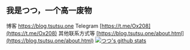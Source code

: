 ## 我是つつ，一个高一废物
博客 [https://blog,tsutsu.one](https://blog.tsutsu.one)
Telegram [https://t.me/Ox208](https://t.me/Ox208)
其他联系方式等 [https://blog.tsutsu.one/about.html](https://blog.tsutsu.one/about.html)
[![つつ's github stats](https://github-readme-stats.vercel.app/api?username=lhl77&show_icons=true&include_all_commits=true&hide_border=true)](https://github.com/lhl77)
<!--
**lhl77/lhl77** is a ✨ _special_ ✨ repository because its `README.md` (this file) appears on your GitHub profile.

Here are some ideas to get you started:

- 🔭 I’m currently working on ...
- 🌱 I’m currently learning ...
- 👯 I’m looking to collaborate on ...
- 🤔 I’m looking for help with ...
- 💬 Ask me about ...
- 📫 How to reach me: ...
- 😄 Pronouns: ...
- ⚡ Fun fact: ...
-->
